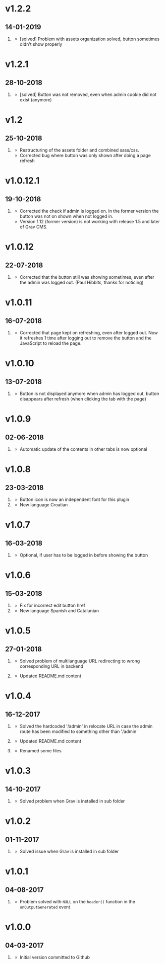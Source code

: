 # v1.2.2
## 14-01-2019

1. [](#bug)
    * [solved] Problem with assets organization solved, button sometimes didn't show properly

# v1.2.1
## 28-10-2018

1. [](#bug)
    * [solved] Button was not removed, even when admin cookie did not exist (anymore)

# v1.2
## 25-10-2018

1. [](#modification)
    * Restructuring of the assets folder and combined sass/css.
    * Corrected bug where button was only shown after doing a page refresh

# v1.0.12.1
## 19-10-2018

1. [](#bugfix)
    * Corrected the check if admin is logged on. In the former version the button was not on shown when not logged in.
    * Version 1.12 (former version) is not working with release 1.5 and later of Grav CMS. 

# v1.0.12
## 22-07-2018

1. [](#bugfix)
    * Corrected that the button still was showing sometimes, even after the admin was logged out. (Paul Hibbits, thanks for noticing)

# v1.0.11
## 16-07-2018

1. [](#bugfix)
    * Corrected that page kept on refreshing, even after logged out. Now it refreshes 1 time after logging out to remove the button and the JavaScript to reload the page.

# v1.0.10
## 13-07-2018

1. [](#bugfix)
    * Button is not displayed anymore when admin has logged out, button disappears after refresh (when clicking the tab with the page)
 

# v1.0.9
## 02-06-2018

1. [](#feature)
    * Automatic update of the contents in other tabs is now optional

# v1.0.8
## 23-03-2018

1. [](#feature)
    * Button icon is now an independent font for this plugin
2. [](#new)
    * New language Croatian


# v1.0.7
## 16-03-2018

1. [](#feature)
    * Optional, if user has to be logged in before showing the button

# v1.0.6
## 15-03-2018

1. [](#bugfix)
    * Fix for incorrect edit button href
2. [](#new)
    * New language Spanish and Catalunian

# v1.0.5
##  27-01-2018

1. [](#bugfix)
    * Solved problem of multilanguage URL redirecting to wrong corresponding URL in backend

2. [](#bugfix)
    * Updated README.md content

# v1.0.4
##  16-12-2017

1. [](#bugfix)
    * Solved the hardcoded '/admin' in relocate URL in case the admin route has been modified to something other than '/admin'

2. [](#bugfix)
    * Updated README.md content

3. [](#bugfix)
    * Renamed some files

# v1.0.3
##  14-10-2017

1. [](#bugfix)
    * Solved problem when Grav is installed in sub folder

# v1.0.2
##  01-11-2017

1. [](#bugfix)
    * Solved issue when Grav is installed in sub folder 


# v1.0.1
##  04-08-2017

1. [](#bugfix)
    * Problem solved with `NULL` on the `header()` function
     in the `onOutputGenerated` event


# v1.0.0
##  04-03-2017

1. [](#new)
    * Initial version committed to Github

